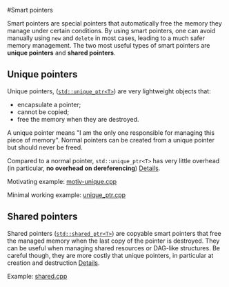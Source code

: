 #Smart pointers

Smart pointers are special pointers that automatically free the memory they manage under certain conditions.
By using smart pointers, one can avoid manually using `new` and `delete` in most cases, leading to a much safer memory management.
The two most useful types of smart pointers are **unique pointers** and **shared pointers**.


## Unique pointers

Unique pointers, ([`std::unique_ptr<T>`](http://en.cppreference.com/w/cpp/memory/unique_ptr)) are very lightweight objects that:
* encapsulate a pointer;
* cannot be copied;
* free the memory when they are destroyed.

A unique pointer means "I am the only one responsible for managing this piece of memory".
Normal pointers can be created from a unique pointer but should never be freed.

Compared to a normal pointer, `std::unique_ptr<T>` has very little overhead (in particular, **no overhead on dereferencing**)
[Details](https://stackoverflow.com/questions/22295665/how-much-is-the-overhead-of-smart-pointers-compared-to-normal-pointers-in-c).

Motivating example: [motiv-unique.cpp](motiv-unique.cpp)

Minimal working example: [unique_ptr.cpp](unique_ptr.cpp)


## Shared pointers

Shared pointers ([`std::shared_ptr<T>`](http://en.cppreference.com/w/cpp/memory/shared_ptr))  are copyable smart pointers that
free the managed memory when the last copy of the pointer is destroyed.
They can be useful when managing shared resources or DAG-like structures.
Be careful though, they are more costly that unique pointers, in particular at creation and destruction
[Details](https://stackoverflow.com/questions/22295665/how-much-is-the-overhead-of-smart-pointers-compared-to-normal-pointers-in-c).

Example: [shared.cpp](shared.cpp)
